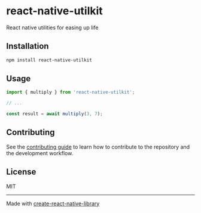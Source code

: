 # react-native-utilkit

React native utilities for easing up life

## Installation

```sh
npm install react-native-utilkit
```

## Usage


```js
import { multiply } from 'react-native-utilkit';

// ...

const result = await multiply(3, 7);
```


## Contributing

See the [contributing guide](CONTRIBUTING.md) to learn how to contribute to the repository and the development workflow.

## License

MIT

---

Made with [create-react-native-library](https://github.com/callstack/react-native-builder-bob)
